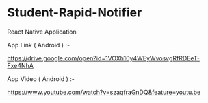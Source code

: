# Student-Rapid-Notifier
React Native Application

App Link ( Android ) :-

https://drive.google.com/open?id=1VOXh10y4WEyWvosvgRfRDEeT-Fxe4NhA



App Video ( Android ) :-

https://www.youtube.com/watch?v=szaqfraGnDQ&feature=youtu.be
